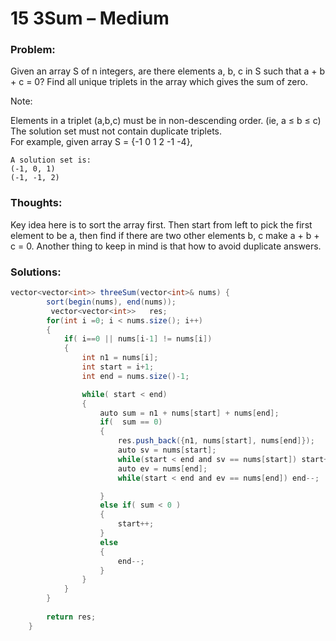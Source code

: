 # 15 3Sum – Medium

### Problem:

Given an array S of n integers, are there elements a, b, c in S such that a + b + c = 0? Find all unique triplets in the array which gives the sum of zero.

Note:

Elements in a triplet \(a,b,c\) must be in non-descending order. \(ie, a ≤ b ≤ c\)  
The solution set must not contain duplicate triplets.  
    For example, given array S = {-1 0 1 2 -1 -4},

```
A solution set is:
(-1, 0, 1)
(-1, -1, 2)
```

### Thoughts:

Key idea here is to sort the array first. Then start from left to pick the first element to be a, then find if there are two other elements b, c make a + b + c = 0. Another thing to keep in mind is that how to avoid duplicate answers.

### Solutions:

```java
vector<vector<int>> threeSum(vector<int>& nums) {
        sort(begin(nums), end(nums));
         vector<vector<int>>   res;
        for(int i =0; i < nums.size(); i++)
        {
            if( i==0 || nums[i-1] != nums[i])
            {
                int n1 = nums[i];
                int start = i+1;
                int end = nums.size()-1;

                while( start < end)
                {
                    auto sum = n1 + nums[start] + nums[end];
                    if(  sum == 0)
                    {
                        res.push_back({n1, nums[start], nums[end]});
                        auto sv = nums[start];
                        while(start < end and sv == nums[start]) start++;
                        auto ev = nums[end];
                        while(start < end and ev == nums[end]) end--;

                    }
                    else if( sum < 0 )
                    {
                        start++;
                    }
                    else
                    {
                        end--;
                    }
                }
            }
        }
        
        return res;
    }
```



